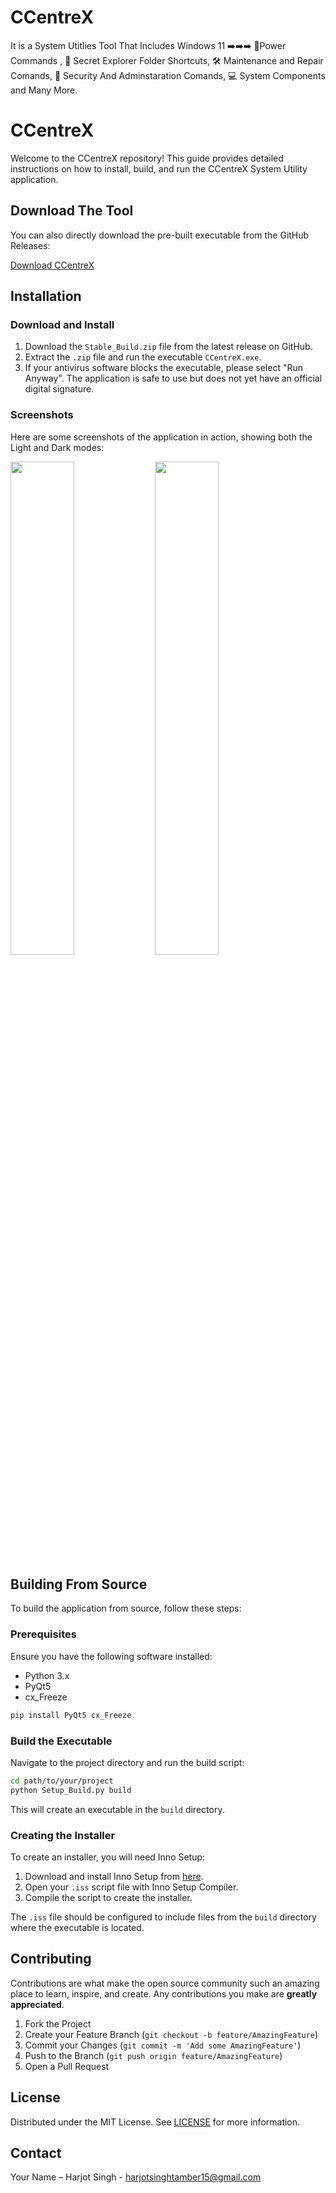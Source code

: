 # CCentreX
It is a System Utitlies Tool That Includes   Windows 11  ➡️➡️➡️ 🔋Power Commands , 📁 Secret Explorer Folder Shortcuts, 🛠️ Maintenance and Repair Comands, 🔐 Security And Adminstaration Comands, 💻 System Components and Many More.


# CCentreX

Welcome to the CCentreX repository! This guide provides detailed instructions on how to install, build, and run the CCentreX System Utility application.

## Download The Tool

You can also directly download the pre-built executable from the GitHub Releases:

[Download CCentreX](https://github.com/Harjot-15/CCentreX/releases/tag/v2.0)

## Installation

### Download and Install

1. Download the `Stable_Build.zip` file from the latest release on GitHub.
2. Extract the `.zip` file and run the executable `CCentreX.exe`.
3. If your antivirus software blocks the executable, please select "Run Anyway". The application is safe to use but does not yet have an official digital signature.

### Screenshots

Here are some screenshots of the application in action, showing both the Light and Dark modes:

<p float="left">
  <img src="https://github.com/Harjot-15/CCentreX/blob/7c4add35c749b3d1c3824dc58569736f8de49e88/Images/Light-Mode.png" width="45%" />
  <img src="https://github.com/Harjot-15/CCentreX/blob/7c4add35c749b3d1c3824dc58569736f8de49e88/Images/Dark-Mode.png" width="45%" /> 
</p>


## Building From Source

To build the application from source, follow these steps:

### Prerequisites

Ensure you have the following software installed:
- Python 3.x
- PyQt5
- cx_Freeze

```bash
pip install PyQt5 cx_Freeze
```

### Build the Executable

Navigate to the project directory and run the build script:

```bash
cd path/to/your/project
python Setup_Build.py build
```

This will create an executable in the `build` directory.

### Creating the Installer

To create an installer, you will need Inno Setup:

1. Download and install Inno Setup from [here](https://jrsoftware.org/isdl.php).
2. Open your `.iss` script file with Inno Setup Compiler.
3. Compile the script to create the installer.

The `.iss` file should be configured to include files from the `build` directory where the executable is located.


## Contributing

Contributions are what make the open source community such an amazing place to learn, inspire, and create. Any contributions you make are **greatly appreciated**.

1. Fork the Project
2. Create your Feature Branch (`git checkout -b feature/AmazingFeature`)
3. Commit your Changes (`git commit -m 'Add some AmazingFeature'`)
4. Push to the Branch (`git push origin feature/AmazingFeature`)
5. Open a Pull Request

## License

Distributed under the MIT License. See [LICENSE](https://github.com/Harjot-15/CCentreX/blob/main/LICENSE) for more information. 

## Contact

Your Name – Harjot Singh - harjotsinghtamber15@gmail.com

